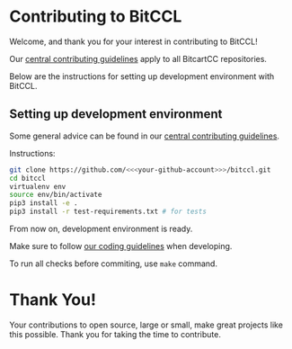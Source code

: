 # Contributing to BitCCL

Welcome, and thank you for your interest in contributing to BitCCL!

Our [central contributing guidelines](https://github.com/MrNaif2018/bitcart/blob/master/CONTRIBUTING.md) apply to all BitcartCC repositories.

Below are the instructions for setting up development environment with BitCCL.

## Setting up development environment

Some general advice can be found in our [central contributing guidelines](https://github.com/MrNaif2018/bitcart/wiki/How-to-Contribute#setting-up-development-environment).

Instructions:

```bash
git clone https://github.com/<<<your-github-account>>>/bitccl.git
cd bitccl
virtualenv env
source env/bin/activate
pip3 install -e .
pip3 install -r test-requirements.txt # for tests
```

From now on, development environment is ready.

Make sure to follow [our coding guidelines](https://github.com/MrNaif2018/bitcart/wiki/Coding-Guidelines) when developing.

To run all checks before commiting, use `make` command.

# Thank You!

Your contributions to open source, large or small, make great projects like this possible. Thank you for taking the time to contribute.
